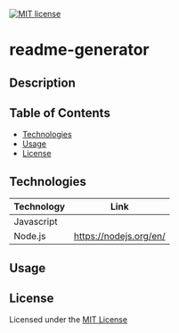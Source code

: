 [![MIT license](https://img.shields.io/badge/License-MIT-blue.svg)](./LICENSE)
# readme-generator

## Description

## Table of Contents

* [Technologies](#technologies)
* [Usage](#usage)
* [License](#license)

## Technologies

| Technology | Link |
| -------- | ------|
| Javascript |    |
| Node.js | https://nodejs.org/en/ |

## Usage

## License

Licensed under the [MIT License](LICENSE)